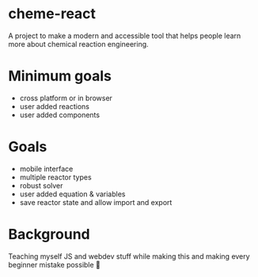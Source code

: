 # cheme-react
A project to make a modern and accessible tool that helps people learn more about chemical reaction engineering. 

# Minimum goals
- cross platform or in browser
- user added reactions
- user added components

# Goals
- mobile interface
- multiple reactor types
- robust solver
- user added equation & variables
- save reactor state and allow import and export 

# Background
Teaching myself JS and webdev stuff while making this and making every beginner mistake possible 🐤
